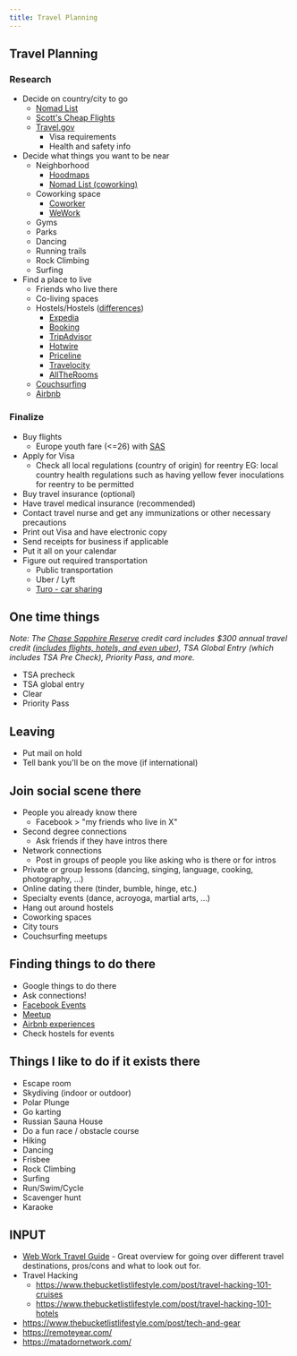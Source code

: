 ```yaml
---
title: Travel Planning
---
```


## Travel Planning
### Research
- Decide on country/city to go
  - [Nomad List](https://nomadlist.com/)
  - [Scott's Cheap Flights](https://scottscheapflights.com/)
  - [Travel.gov](https://travel.state.gov)
    - Visa requirements
    - Health and safety info
- Decide what things you want to be near
  - Neighborhood
    - [Hoodmaps](https://hoodmaps.com/)
    - [Nomad List (coworking)](https://nomadlist.com/)
  - Coworking space
    - [Coworker](https://www.coworker.com/)
    - [WeWork](https://www.wework.com/)
  - Gyms
  - Parks
  - Dancing
  - Running trails
  - Rock Climbing
  - Surfing
- Find a place to live
  - Friends who live there
  - Co-living spaces
  - Hostels/Hostels ([differences](http://www.thisisinsider.com/expedia-tripadvisor-priceline-travel-booking-site-comparison/#travelocity-6))
    - [Expedia](https://www.expedia.com/)
    - [Booking](https://www.booking.com/)
    - [TripAdvisor](https://www.tripadvisor.com/)
    - [Hotwire](https://www.hotwire.com/)
    - [Priceline](https://www.priceline.com/)
    - [Travelocity](https://www.travelocity.com/)
    - [AllTheRooms](https://www.alltherooms.com/)
  - [Couchsurfing](https://www.couchsurfing.com/)
  - [Airbnb](https://www.airbnb.com/)

### Finalize
- Buy flights
  - Europe youth fare (<=26) with [SAS](https://www.flysas.com/en/us/?cep=242825)
- Apply for Visa
  - Check all local regulations (country of origin) for reentry EG: local country health regulations such as having yellow fever inoculations for reentry to be permitted
- Buy travel insurance (optional)
- Have travel medical insurance (recommended)
- Contact travel nurse and get any immunizations or other necessary precautions
- Print out Visa and have electronic copy
- Send receipts for business if applicable
- Put it all on your calendar
- Figure out required transportation
  - Public transportation
  - Uber / Lyft
  - [Turo - car sharing](https://turo.com/c/shanem559)

## One time things
_Note: The [Chase Sapphire Reserve](https://creditcards.chase.com/rewards-credit-cards/chase-sapphire-reserve) credit card includes $300 annual travel credit ([includes flights, hotels, and even uber](https://www.chase.com/index.jsp?pg_name=ccpmapp/shared/assets/page/Online_Rewards_FAQ)), TSA Global Entry (which includes TSA Pre Check), Priority Pass, and more._
- TSA precheck
- TSA global entry
- Clear
- Priority Pass

## Leaving
- Put mail on hold
- Tell bank you'll be on the move (if international)

## Join social scene there
- People you already know there
  - Facebook > "my friends who live in X"
- Second degree connections
  - Ask friends if they have intros there
- Network connections
  - Post in groups of people you like asking who is there or for intros
- Private or group lessons (dancing, singing, language, cooking, photography, ...)
- Online dating there (tinder, bumble, hinge, etc.)
- Specialty events (dance, acroyoga, martial arts, ...)
- Hang out around hostels
- Coworking spaces
- City tours
- Couchsurfing meetups

## Finding things to do there
- Google things to do there
- Ask connections!
- [Facebook Events](https://www.facebook.com/events)
- [Meetup](https://www.meetup.com/)
- [Airbnb experiences](https://www.airbnb.com/s/experiences)
- Check hostels for events

## Things I like to do if it exists there
- Escape room
- Skydiving (indoor or outdoor)
- Polar Plunge
- Go karting
- Russian Sauna House
- Do a fun race / obstacle course
- Hiking
- Dancing
- Frisbee
- Rock Climbing
- Surfing
- Run/Swim/Cycle
- Scavenger hunt
- Karaoke

## INPUT
- [Web Work Travel Guide](https://www.dropbox.com/s/vh057jtym6yxee7/WebworktravelGuide2.5.pdf) - Great overview for going over different travel destinations, pros/cons and what to look out for.
- Travel Hacking
  - https://www.thebucketlistlifestyle.com/post/travel-hacking-101-cruises
  - https://www.thebucketlistlifestyle.com/post/travel-hacking-101-hotels
- https://www.thebucketlistlifestyle.com/post/tech-and-gear
- https://remoteyear.com/
- https://matadornetwork.com/
